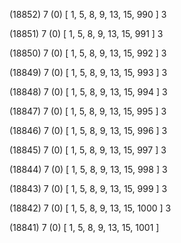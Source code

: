 (18852) 7 (0) [ 1, 5, 8, 9, 13, 15, 990 ] 3 


(18851) 7 (0) [ 1, 5, 8, 9, 13, 15, 991 ] 3 


(18850) 7 (0) [ 1, 5, 8, 9, 13, 15, 992 ] 3 


(18849) 7 (0) [ 1, 5, 8, 9, 13, 15, 993 ] 3 


(18848) 7 (0) [ 1, 5, 8, 9, 13, 15, 994 ] 3 


(18847) 7 (0) [ 1, 5, 8, 9, 13, 15, 995 ] 3 


(18846) 7 (0) [ 1, 5, 8, 9, 13, 15, 996 ] 3 


(18845) 7 (0) [ 1, 5, 8, 9, 13, 15, 997 ] 3 


(18844) 7 (0) [ 1, 5, 8, 9, 13, 15, 998 ] 3 


(18843) 7 (0) [ 1, 5, 8, 9, 13, 15, 999 ] 3 


(18842) 7 (0) [ 1, 5, 8, 9, 13, 15, 1000 ] 3 


(18841) 7 (0) [ 1, 5, 8, 9, 13, 15, 1001 ]  

